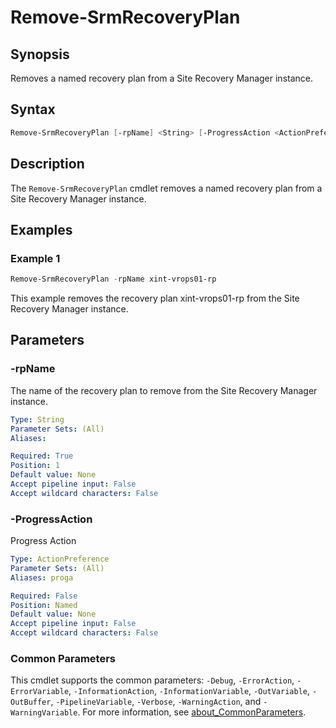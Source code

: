 # Remove-SrmRecoveryPlan

## Synopsis

Removes a named recovery plan from a Site Recovery Manager instance.

## Syntax

```powershell
Remove-SrmRecoveryPlan [-rpName] <String> [-ProgressAction <ActionPreference>] [<CommonParameters>]
```

## Description

The `Remove-SrmRecoveryPlan` cmdlet removes a named recovery plan from a Site Recovery Manager instance.

## Examples

### Example 1

```powershell
Remove-SrmRecoveryPlan -rpName xint-vrops01-rp
```

This example removes the recovery plan xint-vrops01-rp from the Site Recovery Manager instance.

## Parameters

### -rpName

The name of the recovery plan to remove from the Site Recovery Manager instance.

```yaml
Type: String
Parameter Sets: (All)
Aliases:

Required: True
Position: 1
Default value: None
Accept pipeline input: False
Accept wildcard characters: False
```

### -ProgressAction

Progress Action

```yaml
Type: ActionPreference
Parameter Sets: (All)
Aliases: proga

Required: False
Position: Named
Default value: None
Accept pipeline input: False
Accept wildcard characters: False
```

### Common Parameters

This cmdlet supports the common parameters: `-Debug`, `-ErrorAction`, `-ErrorVariable`, `-InformationAction`, `-InformationVariable`, `-OutVariable`, `-OutBuffer`, `-PipelineVariable`, `-Verbose`, `-WarningAction`, and `-WarningVariable`. For more information, see [about_CommonParameters](http://go.microsoft.com/fwlink/?LinkID=113216).
